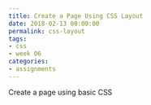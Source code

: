 ```yaml
---
title: Create a Page Using CSS Layout
date: 2018-02-13 00:00:00
permalink: css-layout
tags:
- css
- week 06
categories:
- assignments
---
```


Create a page using basic CSS
<!-- more -->
